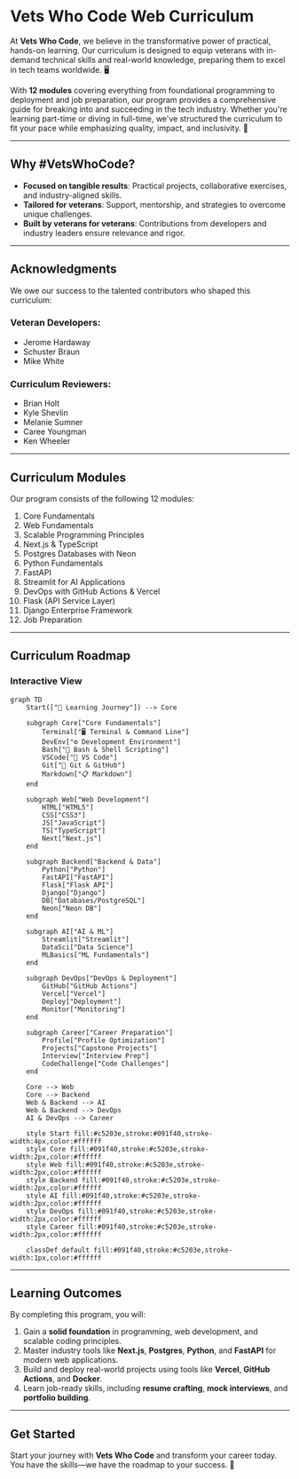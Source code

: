 # Vets Who Code Web Curriculum
At **Vets Who Code**, we believe in the transformative power of practical, hands-on learning. Our curriculum is designed to equip veterans with in-demand technical skills and real-world knowledge, preparing them to excel in tech teams worldwide. 🖥️

With **12 modules** covering everything from foundational programming to deployment and job preparation, our program provides a comprehensive guide for breaking into and succeeding in the tech industry. Whether you're learning part-time or diving in full-time, we've structured the curriculum to fit your pace while emphasizing quality, impact, and inclusivity. 💪

---
## Why #VetsWhoCode?
- **Focused on tangible results**: Practical projects, collaborative exercises, and industry-aligned skills.
- **Tailored for veterans**: Support, mentorship, and strategies to overcome unique challenges.
- **Built by veterans for veterans**: Contributions from developers and industry leaders ensure relevance and rigor.

---
## Acknowledgments
We owe our success to the talented contributors who shaped this curriculum:
### Veteran Developers:
- Jerome Hardaway
- Schuster Braun
- Mike White
### Curriculum Reviewers:
- Brian Holt
- Kyle Shevlin
- Melanie Sumner
- Caree Youngman
- Ken Wheeler

---
## Curriculum Modules
Our program consists of the following 12 modules:
1. Core Fundamentals  
2. Web Fundamentals  
3. Scalable Programming Principles  
4. Next.js & TypeScript  
5. Postgres Databases with Neon  
6. Python Fundamentals  
7. FastAPI  
8. Streamlit for AI Applications  
9. DevOps with GitHub Actions & Vercel  
10. Flask (API Service Layer)  
11. Django Enterprise Framework  
12. Job Preparation  

---
## Curriculum Roadmap

### Interactive View
```mermaid
graph TD
    Start(["🚀 Learning Journey"]) --> Core

    subgraph Core["Core Fundamentals"]
        Terminal["🖥️ Terminal & Command Line"]
        DevEnv["⚙️ Development Environment"]
        Bash["📜 Bash & Shell Scripting"]
        VSCode["📝 VS Code"]
        Git["🔄 Git & GitHub"]
        Markdown["📋 Markdown"]
    end

    subgraph Web["Web Development"]
        HTML["HTML5"]
        CSS["CSS3"]
        JS["JavaScript"]
        TS["TypeScript"]
        Next["Next.js"]
    end

    subgraph Backend["Backend & Data"]
        Python["Python"]
        FastAPI["FastAPI"]
        Flask["Flask API"]
        Django["Django"]
        DB["Databases/PostgreSQL"]
        Neon["Neon DB"]
    end

    subgraph AI["AI & ML"]
        Streamlit["Streamlit"]
        DataSci["Data Science"]
        MLBasics["ML Fundamentals"]
    end

    subgraph DevOps["DevOps & Deployment"]
        GitHub["GitHub Actions"]
        Vercel["Vercel"]
        Deploy["Deployment"]
        Monitor["Monitoring"]
    end

    subgraph Career["Career Preparation"]
        Profile["Profile Optimization"]
        Projects["Capstone Projects"]
        Interview["Interview Prep"]
        CodeChallenge["Code Challenges"]
    end

    Core --> Web
    Core --> Backend
    Web & Backend --> AI
    Web & Backend --> DevOps
    AI & DevOps --> Career

    style Start fill:#c5203e,stroke:#091f40,stroke-width:4px,color:#ffffff
    style Core fill:#091f40,stroke:#c5203e,stroke-width:2px,color:#ffffff
    style Web fill:#091f40,stroke:#c5203e,stroke-width:2px,color:#ffffff
    style Backend fill:#091f40,stroke:#c5203e,stroke-width:2px,color:#ffffff
    style AI fill:#091f40,stroke:#c5203e,stroke-width:2px,color:#ffffff
    style DevOps fill:#091f40,stroke:#c5203e,stroke-width:2px,color:#ffffff
    style Career fill:#091f40,stroke:#c5203e,stroke-width:2px,color:#ffffff
    
    classDef default fill:#091f40,stroke:#c5203e,stroke-width:1px,color:#ffffff
```
---
## Learning Outcomes
By completing this program, you will:
1. Gain a **solid foundation** in programming, web development, and scalable coding principles.  
2. Master industry tools like **Next.js**, **Postgres**, **Python**, and **FastAPI** for modern web applications.  
3. Build and deploy real-world projects using tools like **Vercel**, **GitHub Actions**, and **Docker**.  
4. Learn job-ready skills, including **resume crafting**, **mock interviews**, and **portfolio building**.  

---
## Get Started
Start your journey with **Vets Who Code** and transform your career today. You have the skills—we have the roadmap to your success. 🚀
